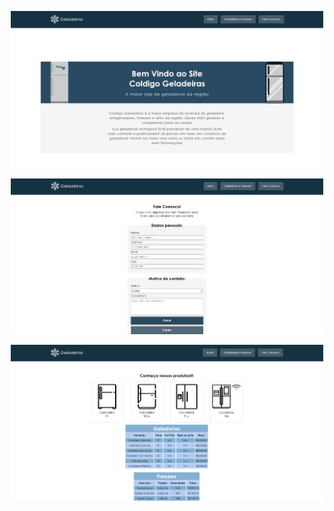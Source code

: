 

<p align="center">
  <img src="https://github.com/niveabeh/site-institucional-geladeiras-graduacao-ads-2025-unisenai/blob/main/imgs/img-prod-geladeira/pag-inicial.png
" alt="Visualização da primeria tela do projeto- tela home" width="500"/>
</p>

<p align="center">
  <img src="https://github.com/niveabeh/site-institucional-geladeiras-graduacao-ads-2025-unisenai/blob/main/imgs/img-prod-geladeira/pag-form.png" alt="Visualização da segunda tela do projeto- tela geladeiras" width="500"/>
</p>
<p align="center">
  <img src="https://github.com/niveabeh/site-institucional-geladeiras-graduacao-ads-2025-unisenai/blob/main/imgs/img-prod-geladeira/pag-tabela.png" alt="Visualização da terceira tela do projeto- tela fale conosco" width="500"/>
</p>
